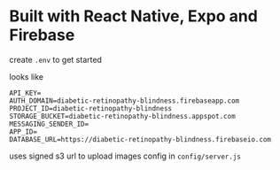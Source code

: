 # Built with React Native, Expo and Firebase

create `.env` to get started

looks like

```
API_KEY=
AUTH_DOMAIN=diabetic-retinopathy-blindness.firebaseapp.com
PROJECT_ID=diabetic-retinopathy-blindness
STORAGE_BUCKET=diabetic-retinopathy-blindness.appspot.com
MESSAGING_SENDER_ID=
APP_ID=
DATABASE_URL=https://diabetic-retinopathy-blindness.firebaseio.com
```

uses signed s3 url to upload images
config in `config/server.js`
